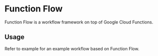 # Function Flow

Function Flow is a workflow framework on top of Google Cloud Functions.

## Usage

Refer to example for an example workflow based on Function Flow.
